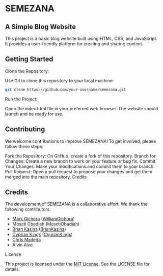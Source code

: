 # SEMEZANA

## A Simple Blog Website

This project is a basic blog website built using HTML, CSS, and JavaScript. It provides a user-friendly platform for creating and sharing content.

## Getting Started

Clone the Repository:

Use Git to clone this repository to your local machine:

```bash
git clone https://github.com/your-username/semezana.git
```

Run the Project:

Open the index.html file in your preferred web browser. The website should launch and be ready for use.

## Contributing

We welcome contributions to improve SEMEZANA! To get involved, please follow these steps:

Fork the Repository: On GitHub, create a fork of this repository.
Branch for Changes: Create a new branch to work on your feature or bug fix.
Commit Your Changes: Make your modifications and commit them to your branch.
Pull Request: Open a pull request to propose your changes and get them merged into the main repository.
Credits

## Credits

The development of SEMEZANA is a collaborative effort. We thank the following contributors:

- [Mark Gichora](https://github.com/markgichora) ([WilliamGichora](https://github.com/WilliamGichora))
- [Moseti Obadiah](https://github.com/moseti) ([MosetiObadiah](https://github.com/MosetiObadiah))
- [Brian Kasina](https://github.com/briankasina) ([BrianKasina](https://github.com/BrianKasina))
- [Cyprian Kings](https://github.com/cypriankings) ([CyprianKings](https://github.com/CyprianKings))
- [Chris Madeda](https://github.com/ChrisMadeda-Dev)
- Alvin Alvo


License

This project is licensed under the [MIT License](https://opensource.org/licenses/MIT). See the LICENSE file for details.
